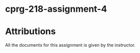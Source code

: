 # cprg-218-assignment-4

# Attributions
All the documents for this assignment is given by the instructor.
